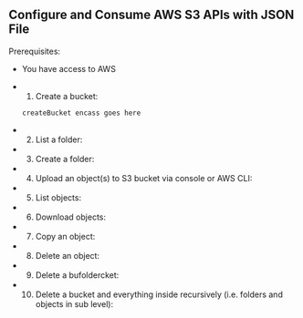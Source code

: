 ## Configure and Consume AWS S3 APIs with JSON File

Prerequisites:
- You have access to AWS

- 1. Create a bucket:
    
    ```
    createBucket encass goes here
    ```
  
- 2. List a folder:


- 3. Create a folder:
    

- 4. Upload an object(s) to S3 bucket via console or AWS CLI:


- 5. List objects:

- 6. Download objects:

- 7. Copy an object:

- 8. Delete an object:

- 9. Delete a bufoldercket:

- 10. Delete a bucket and everything inside recursively (i.e. folders and objects in sub level):